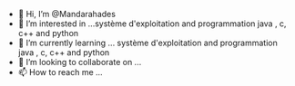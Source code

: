 - 👋 Hi, I’m @Mandarahades
- 👀 I’m interested in ...système d'exploitation and programmation java , c, c++ and python
- 🌱 I’m currently learning ... système d'exploitation and programmation java , c, c++ and python
- 💞️ I’m looking to collaborate on ...
- 📫 How to reach me ...

<!---
Mandarahades/Mandarahades is a ✨ special ✨ repository because its `README.md` (this file) appears on your GitHub profile.
You can click the Preview link to take a look at your changes.
--->
